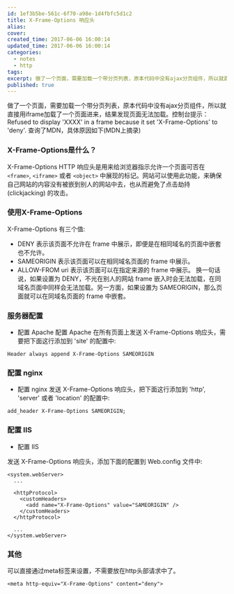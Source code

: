 ```yaml
---
id: 1ef3b5be-561c-6f70-a98e-1d4fbfc5d1c2
title: X-Frame-Options 响应头
alias:
cover:
created_time: 2017-06-06 16:00:14
updated_time: 2017-06-06 16:00:14
categories:
  - notes
  - http
tags:
excerpt: 做了一个页面，需要加载一个带分页列表，原本代码中没有ajax分页组件，所以就直接用iframe加载了一个页面进来，结果发现页面无法加载。控制台提示：Refused to display ‘XXXX’ in a frame because it set ‘X-Frame-Options’ to ‘de
published: true
---
```


做了一个页面，需要加载一个带分页列表，原本代码中没有ajax分页组件，所以就直接用iframe加载了一个页面进来，结果发现页面无法加载。控制台提示：Refused to display 'XXXX' in a frame because it set 'X-Frame-Options' to 'deny'. 查询了MDN，具体原因如下(MDN上摘录)

<!-- more -->

### X-Frame-Options是什么？
X-Frame-Options HTTP 响应头是用来给浏览器指示允许一个页面可否在 `<frame>`, `<iframe>` 或者 `<object>` 中展现的标记。网站可以使用此功能，来确保自己网站的内容没有被嵌到别人的网站中去，也从而避免了点击劫持 (clickjacking) 的攻击。

### 使用X-Frame-Options
X-Frame-Options 有三个值:
- DENY
  表示该页面不允许在 frame 中展示，即便是在相同域名的页面中嵌套也不允许。
- SAMEORIGIN
  表示该页面可以在相同域名页面的 frame 中展示。
- ALLOW-FROM uri
  表示该页面可以在指定来源的 frame 中展示。
  换一句话说，如果设置为 DENY，不光在别人的网站 frame 嵌入时会无法加载，在同域名页面中同样会无法加载。另一方面，如果设置为 SAMEORIGIN，那么页面就可以在同域名页面的 frame 中嵌套。

### 服务器配置
- 配置 Apache
  配置 Apache 在所有页面上发送 X-Frame-Options 响应头，需要把下面这行添加到 'site' 的配置中:
```
Header always append X-Frame-Options SAMEORIGIN
```

### 配置 nginx

- 配置 nginx
  发送 X-Frame-Options 响应头，把下面这行添加到 'http', 'server' 或者 'location' 的配置中:

```
add_header X-Frame-Options SAMEORIGIN;
```

### 配置 IIS

- 配置 IIS

发送 X-Frame-Options 响应头，添加下面的配置到 Web.config 文件中:

```
<system.webServer>
  ...

  <httpProtocol>
    <customHeaders>
      <add name="X-Frame-Options" value="SAMEORIGIN" />
    </customHeaders>
  </httpProtocol>

  ...
</system.webServer>
```

### 其他

可以直接通过meta标签来设置，不需要放在http头部请求中了。

```
<meta http-equiv="X-Frame-Options" content="deny">
```
